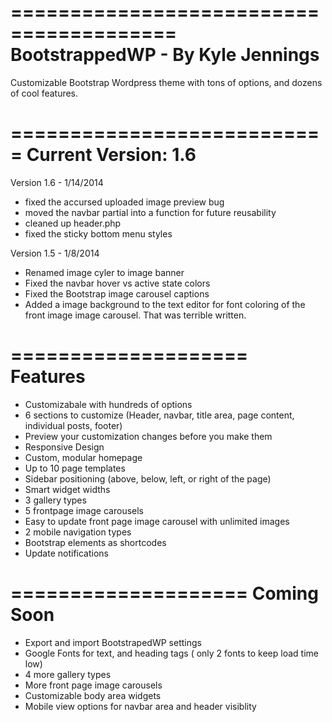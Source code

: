 ========================================
BootstrappedWP - By Kyle Jennings
========================================

Customizable Bootstrap Wordpress theme with tons of options, and dozens of cool features. 

===========================
Current Version: 1.6
===========================
Version 1.6 - 1/14/2014
*	fixed the accursed uploaded image preview bug
*	moved the navbar partial into a function for future reusability
*	cleaned up header.php
*	fixed the sticky bottom menu styles

Version 1.5 - 1/8/2014
*	Renamed image cyler to image banner
*	Fixed the navbar hover vs active state colors
*	Fixed the Bootstrap image carousel captions
*	Added a image background to the text editor for font coloring of the front image image carousel. That was terrible written.

====================
Features
====================
*	Customizabale with hundreds of options
*	6 sections to customize (Header, navbar, title area, page content, individual posts, footer)
*	Preview your customization changes before you make them
*	Responsive Design
*	Custom, modular homepage
*	Up to 10 page templates
*	Sidebar positioning (above, below, left, or right of the page)
*	Smart widget widths
*	3 gallery types
*	5 frontpage image carousels
*	Easy to update front page image carousel with unlimited images
*	2 mobile navigation types
*	Bootstrap elements as shortcodes
*	Update notifications

====================
Coming Soon
====================

*	Export and import BootstrapedWP settings
*	Google Fonts for text, and heading tags ( only 2 fonts to keep load time low)
*	4 more gallery types
*	More front page image carousels
*	Customizable body area widgets
*	Mobile view options for navbar area and header visiblity
